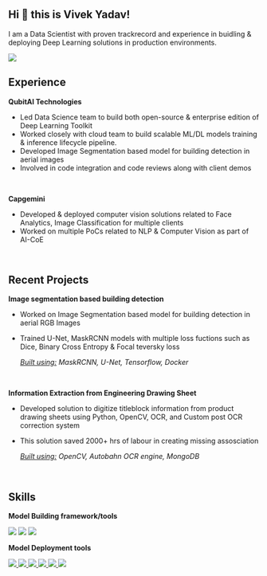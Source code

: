 <!-- ![Banner](docs/banner.png) -->

## Hi :wave: this is Vivek Yadav!

I am a Data Scientist with proven trackrecord and experience in buidling & deploying Deep Learning
solutions in production environments. 

<p align="left">
<a href="https://www.linkedin.com/in/vivekkya">
<img src="https://img.shields.io/badge/LinkedIn-blue?style=flat&logo=linkedin&labelColor=blue">
</a>


<br />

## Experience


**QubitAI Technologies**
- Led Data Science team to build both open-source &
enterprise edition of Deep Learning Toolkit
- Worked closely with cloud team to build scalable ML/DL models training & inference lifecycle pipeline.
- Developed Image Segmentation based model for
building detection in aerial images
- Involved in code integration and code reviews along with client demos

<br />

**Capgemini**

- Developed & deployed computer vision solutions related to Face Analytics, Image Classification for multiple clients 
- Worked on multiple PoCs related to NLP & Computer Vision as part of AI-CoE

<br />

## Recent Projects

**Image segmentation based building detection**
- Worked on Image Segmentation based model for building detection in aerial RGB Images

- Trained U-Net, MaskRCNN models with multiple loss fuctions such as Dice, Binary Cross Entropy & Focal teversky loss

    *<u>Built using:</u> MaskRCNN, U-Net, Tensorflow, Docker*

<br />

**Information Extraction from Engineering Drawing Sheet**
- Developed solution to digitize titleblock information from product drawing sheets using Python, OpenCV, OCR, and Custom post OCR correction system

- This solution saved 2000+ hrs of labour in creating missing
assosciation

    *<u>Built using:</u> OpenCV, Autobahn OCR engine, MongoDB*


<br />

## Skills

**Model Building framework/tools**
<p align="left">

<a>
<img src="https://img.shields.io/badge/TensorFlow-FF6F00?style=for-the-badge&logo=TensorFlow&logoColor=white">
</a>

<a>
<img src="https://img.shields.io/badge/Keras-D00000?style=for-the-badge&logo=Keras&logoColor=white">
</a>


<a href="LinkedIn profile URL">
<img src="https://img.shields.io/badge/Jupyter-F37626.svg?&style=for-the-badge&logo=Jupyter&logoColor=white">
</a>
</p>

<p align="left">

**Model Deployment tools**

<a href="LinkedIn profile URL">
<img src="https://img.shields.io/badge/fastapi-109989?style=for-the-badge&logo=FASTAPI&logoColor=white">
</a>

<a href="LinkedIn profile URL">
<img src ="https://img.shields.io/badge/Flask-000000?style=for-the-badge&logo=flask&logoColor=white">
</a>

<a href="LinkedIn profile URL">
<img src="https://img.shields.io/badge/Django-092E20?style=for-the-badge&logo=django&logoColor=green">
</a>

<a href="LinkedIn profile URL">
<img src= "https://img.shields.io/badge/Docker-2CA5E0?style=for-the-badge&logo=docker&logoColor=white">
</a>

<a href="LinkedIn profile URL">
<img src="https://img.shields.io/badge/kubernetes-326ce5.svg?&style=for-the-badge&logo=kubernetes&logoColor=white">
</a>

<a href="LinkedIn profile URL">
<img src="https://img.shields.io/badge/Git-F05032?style=for-the-badge&logo=git&logoColor=white">
</a>
</p>

<!-- **ToDo**

- [] Basic template
- [] Open Source visual image recommender
- [] Open Source face detection code
- [] Add section in profile readme on paper implementation -->
